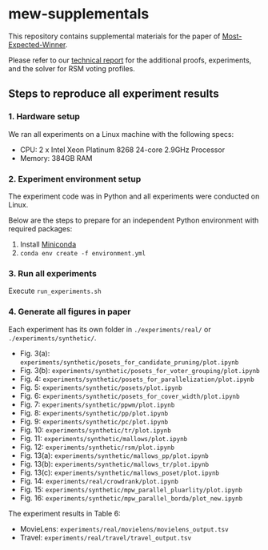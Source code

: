 # mew-supplementals

This repository contains supplemental materials for the paper of [Most-Expected-Winner](https://doi.org/10.1145/3588702).

Please refer to our [technical report](https://arxiv.org/abs/2105.00082) for the additional proofs, experiments, and the solver for RSM voting profiles.

## Steps to reproduce all experiment results

### 1. Hardware setup

We ran all experiments on a Linux machine with the following specs:
- CPU: 2 x Intel Xeon Platinum 8268 24-core 2.9GHz Processor
- Memory: 384GB RAM


### 2. Experiment environment setup

The experiment code was in Python and all experiments were conducted on Linux. 

Below are the steps to prepare for an independent Python environment with required packages:

1. Install [Miniconda](https://conda.io/projects/conda/en/stable/user-guide/install/linux.html)
2. `conda env create -f environment.yml`

### 3. Run all experiments

Execute `run_experiments.sh`

### 4. Generate all figures in paper

Each experiment has its own folder in `./experiments/real/` or `./experiments/synthetic/`. 
- Fig. 3(a): `experiments/synthetic/posets_for_candidate_pruning/plot.ipynb`
- Fig. 3(b): `experiments/synthetic/posets_for_voter_grouping/plot.ipynb`
- Fig. 4: `experiments/synthetic/posets_for_parallelization/plot.ipynb`
- Fig. 5: `experiments/synthetic/posets/plot.ipynb`
- Fig. 6: `experiments/synthetic/posets_for_cover_width/plot.ipynb`
- Fig. 7: `experiments/synthetic/ppwm/plot.ipynb`
- Fig. 8: `experiments/synthetic/pp/plot.ipynb`
- Fig. 9: `experiments/synthetic/pc/plot.ipynb`
- Fig. 10: `experiments/synthetic/tr/plot.ipynb`
- Fig. 11: `experiments/synthetic/mallows/plot.ipynb`
- Fig. 12: `experiments/synthetic/rsm/plot.ipynb`
- Fig. 13(a): `experiments/synthetic/mallows_pp/plot.ipynb`
- Fig. 13(b): `experiments/synthetic/mallows_tr/plot.ipynb`
- Fig. 13(c): `experiments/synthetic/mallows_poset/plot.ipynb`
- Fig. 14: `experiments/real/crowdrank/plot.ipynb`
- Fig. 15: `experiments/synthetic/mpw_parallel_pluarlity/plot.ipynb`
- Fig. 16: `experiments/synthetic/mpw_parallel_borda/plot_new.ipynb`

The experiment results in Table 6:
- MovieLens: `experiments/real/movielens/movielens_output.tsv`
- Travel: `experiments/real/travel/travel_output.tsv`
